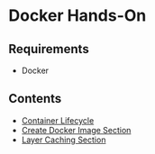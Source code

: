 # Docker Hands-On

## Requirements

- Docker

## Contents

- [Container Lifecycle](https://github.com/guaychou/handson-infra-filkom/tree/master/docker-handson/container-lifecycle-section)
- [Create Docker Image Section](https://github.com/guaychou/handson-infra-filkom/tree/master/docker-handson/create-docker-image-section)
- [Layer Caching Section](https://github.com/guaychou/handson-infra-filkom/tree/master/docker-handson/layer-caching-section)
